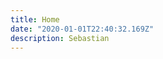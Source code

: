 ```yaml
---
title: Home
date: "2020-01-01T22:40:32.169Z"
description: Sebastian
---
```


<!-- 
![Eothen Stearn](2019eothenstearn2.jpg) 
-->